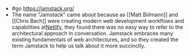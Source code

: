 - #go https://jamstack.org/
- The name "Jamstack" came about because as [[Matt Biilmann]] and [[Chris Bach]] were creating modern web development workflows and capabilities at[Netlify](https://netlify.com/), they found there was no easy way to refer to the architectural approach in conversation. Jamstack embraces many existing fundamentals of web architectures, and so they created the term Jamstack to help us talk about it more succinctly.
